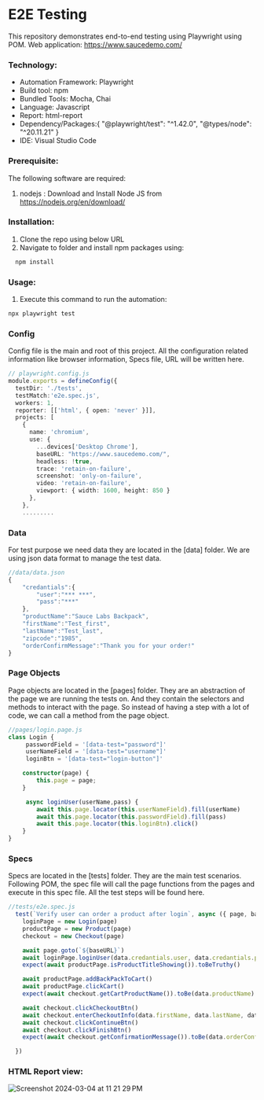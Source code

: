 # E2E Testing

This repository demonstrates end-to-end testing using Playwright using POM.
Web application: https://www.saucedemo.com/

### Technology: <br>
* Automation Framework: Playwright <br>
* Build tool: npm <br>
* Bundled Tools: Mocha, Chai
* Language: Javascript <br>
* Report: html-report <br>
* Dependency/Packages:{
    "@playwright/test": "^1.42.0",
    "@types/node": "^20.11.21"
} <br>
* IDE: Visual Studio Code <br>

### Prerequisite:
The following software are required:

1. nodejs : Download and Install Node JS from<br>
    https://nodejs.org/en/download/<br>

### Installation:
1. Clone the repo using below URL<br>
2. Navigate to folder and install npm packages using:<br>
```typescript
  npm install
  ```


  ### Usage:
  1. Execute this command to run the automation:<br>
  ```typescript
  npx playwright test
  ```

### Config
Config file is the main and root of this project. All the configuration related information like browser information, Specs file, URL will be written here.

```typescript
// playwright.config.js
module.exports = defineConfig({
  testDir: './tests',
  testMatch:'e2e.spec.js',
  workers: 1,
  reporter: [['html', { open: 'never' }]],
  projects: [
    {
      name: 'chromium',
      use: {
        ...devices['Desktop Chrome'],
        baseURL: "https://www.saucedemo.com/",
        headless: !true,
        trace: 'retain-on-failure',
        screenshot: 'only-on-failure',
        video: 'retain-on-failure',
        viewport: { width: 1600, height: 850 }
      },
    },
    .........

```

### Data
For test purpose we need data they are located in the [data] folder. We are using json data format to manage the test data.
```typescript
//data/data.json
{
    "credantials":{
        "user":"*** ***",
        "pass":"***"
    },
    "productName":"Sauce Labs Backpack",
    "firstName":"Test_first",
    "lastName":"Test_last",
    "zipcode":"1985",
    "orderConfirmMessage":"Thank you for your order!"
}

```

### Page Objects
Page objects are located in the [pages] folder. They are an abstraction of the page we are running the tests on. And they contain the selectors and methods to interact with the page. So instead of having a step with a lot of code, we can call a method from the page object.

```typescript
//pages/login.page.js
class Login {
     passwordField = '[data-test="password"]'
     userNameField = '[data-test="username"]'
     loginBtn = '[data-test="login-button"]'

    constructor(page) {
        this.page = page;
    }

     async loginUser(userName,pass) {
        await this.page.locator(this.userNameField).fill(userName)
        await this.page.locator(this.passwordField).fill(pass)
        await this.page.locator(this.loginBtn).click()
    }
}
```
### Specs
Specs are located in the [tests] folder. They are the main test scenarios. Following POM, the spec file will call the page functions from the pages and execute in this spec file. All the test steps will be found here.


```typescript
//tests/e2e.spec.js
  test(`Verify user can order a product after login`, async ({ page, baseURL }) => {
    loginPage = new Login(page)
    productPage = new Product(page)
    checkout = new Checkout(page)

    await page.goto(`${baseURL}`)
    await loginPage.loginUser(data.credantials.user, data.credantials.pass)
    expect(await productPage.isProductTitleShowing()).toBeTruthy()

    await productPage.addBackPackToCart()
    await productPage.clickCart()
    expect(await checkout.getCartProductName()).toBe(data.productName)

    await checkout.clickCheckoutBtn()
    await checkout.enterCheckoutInfo(data.firstName, data.lastName, data.zipcode)
    await checkout.clickContinueBtn()
    await checkout.clickFinishBtn()
    expect(await checkout.getConfirmationMessage()).toBe(data.orderConfirmMessage)

  })
```

###  HTML Report view:
![Screenshot 2024-03-04 at 11 21 29 PM](https://github.com/AslanAslan01/Playwright-Project/assets/128255111/9e5e91f0-8174-4df0-8004-068854f8e0f3)
